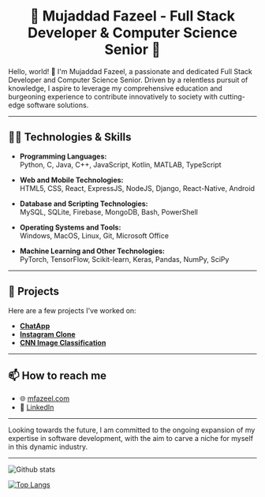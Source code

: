 <div align="center">

# 🚀 Mujaddad Fazeel - Full Stack Developer & Computer Science Senior 🚀


</div>

Hello, world! 👋 I'm Mujaddad Fazeel, a passionate and dedicated Full Stack Developer and Computer Science Senior. Driven by a relentless pursuit of knowledge, I aspire to leverage my comprehensive education and burgeoning experience to contribute innovatively to society with cutting-edge software solutions.

---

## 👨‍💻 Technologies & Skills

- **Programming Languages:**  
  Python, C, Java, C++, JavaScript, Kotlin, MATLAB, TypeScript

- **Web and Mobile Technologies:**  
  HTML5, CSS, React, ExpressJS, NodeJS, Django, React-Native, Android

- **Database and Scripting Technologies:**  
  MySQL, SQLite, Firebase, MongoDB, Bash, PowerShell

- **Operating Systems and Tools:**  
  Windows, MacOS, Linux, Git, Microsoft Office

- **Machine Learning and Other Technologies:**  
  PyTorch, TensorFlow, Scikit-learn, Keras, Pandas, NumPy, SciPy

---

## 🚀 Projects

Here are a few projects I've worked on:

- **[ChatApp](https://github.com/m-fazeel/ChatApp)**
- **[Instagram Clone](https://github.com/m-fazeel/instagram_clone)**
- **[CNN Image Classification](https://github.com/m-fazeel/image-classification)**

---

## 📫 How to reach me

- 🌐 [mfazeel.com](https://www.mfazeel.com)
- 💼 [LinkedIn](https://www.linkedin.com/in/mujaddad-fazeel/)

---

Looking towards the future, I am committed to the ongoing expansion of my expertise in software development, with the aim to carve a niche for myself in this dynamic industry.

---

![Github stats](https://github-readme-stats.vercel.app/api?username=m-fazeel&show_icons=true&theme=graywhite)

[![Top Langs](https://github-readme-stats.vercel.app/api/top-langs/?username=m-fazeel&hide_progress=false&layout=pie&theme=graywhite)](https://github.com/m-fazeel/github-readme-stats)

</div>
